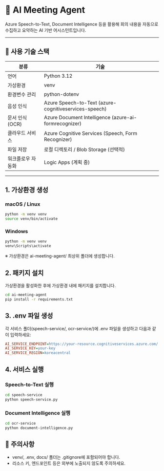 # 🧠 AI Meeting Agent

Azure Speech-to-Text, Document Intelligence 등을 활용해 회의 내용을 자동으로 수집하고 요약하는 AI 기반 어시스턴트입니다.

---

## 🚀 사용 기술 스택

| 분류 | 기술 |
|------|------|
| 언어 | Python 3.12 |
| 가상환경 | venv |
| 환경변수 관리 | python-dotenv |
| 음성 인식 | Azure Speech-to-Text (azure-cognitiveservices-speech) |
| 문서 인식 (OCR) | Azure Document Intelligence (azure-ai-formrecognizer) |
| 클라우드 서비스 | Azure Cognitive Services (Speech, Form Recognizer) |
| 파일 저장 | 로컬 디렉토리 / Blob Storage (선택적) |
| 워크플로우 자동화 | Logic Apps (계획 중) |

---

## 1. 가상환경 생성

### macOS / Linux

```bash
python -m venv venv
source venv/bin/activate
```

### Windows
```bash
python -m venv venv
venv\Scripts\activate
```
※ 가상환경은 ai-meeting-agent/ 최상위 폴더에 생성합니다.

## 2. 패키지 설치
가상환경을 활성화한 후에 가상환경 내에 패키지를 설치합니다.

```bash
cd ai-meeting-agent
pip install -r requirements.txt
```

## 3. .env 파일 생성
각 서비스 폴더(speech-service/, ocr-service/)에 .env 파일을 생성하고 다음과 같이 입력하세요:
```ini
AI_SERVICE_ENDPOINT=https://your-resource.cognitiveservices.azure.com/
AI_SERVICE_KEY=your-key
AI_SERVICE_REGION=koreacentral
```

## 4. 서비스 실행

### Speech-to-Text 실행

```bash
cd speech-service
python speech-service.py
```

### Document Intelligence 실행

```bash
cd ocr-service
python document-intelligence.py
```

## 🛑 주의사항
- venv/, .env, docs/ 폴더는 .gitignore에 포함되어야 합니다.
- 리소스 키, 엔드포인트 등은 외부에 노출되지 않도록 주의하세요.